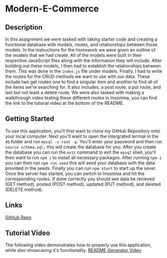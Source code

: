 # Modern-E-Commerce

## Description
In this assignment we were tasked with taking starter code and creating a functional database with models, routes, and relationships between those models. In the instructions for the homework we were given an outline of the models that we had create. All of the models were built in their respective JavaScript files along with the information they will include. After building out these models, I then had to establish the relationships between them. This was done in the `index.js` file under models. Finally, I had to write the routes for the CRUD methods we want to use with our data. These include two get routes one to find a singular item and another to find all of the items we're searching for. It also includes, a post route, a put route, and last but not least a delete route. We were also tasked with making a walkthrough video testing these different routes in Insomina, you can find the link to the tutorial video at the bottom of the README.

## Getting Started
To use this application, you'll first want to clone my GitHub Repository onto your local computer. Next you'll want to open the intergrated termial in the `db` folder and run `mysql -u root -p`. You'll enter your password and then run `source schema.sql;` this will create the database for you. After you create the database you can run the `exit` command to exit the `mysql` shell, you'll then want to run `npm i` to install all necessary packages. After running `npm i` you can then run `npm run seed` this will seed your database with the data provided in the seeds. Finally you can run `npm start` to start up the sever. Once the server has started, you can switch to Insomnia and hit the corresponding routes. If done correctly you should see data be recieved (GET method), posted (POST method), updated (PUT method), and deleted (DELETE method).


## Links 
[GitHub Repo](https://github.com/JLopez1227/Readme-Generator)

## Tutorial Video
The following video demonstrates how to properly use this application, while also showcasing it's functionality. 
[README Generator Video](https://drive.google.com/file/d/1TVxmO7FaSxvukiDSbIozjx4ycRtiVoAI/view)
